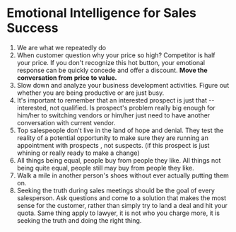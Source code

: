 # Emotional Intelligence for Sales Success

1. We are what we repeatedly do
2. When customer question why your price so high? Competitor is half your price. If you don't recognize this hot button, your emotional response can be quickly concede and offer a discount. **Move the conversation from price to value.**
3. Slow down and analyze your business development activities. Figure out whether you are being productive or are just busy.
4. It's important to remember that an interested prospect is just that --interested, not qualified. Is prospect's problem really big enough for him/her to switching vendors or him/her just need to have another conversation with current vendor. 
5. Top salespeople don't live in the land of hope and denial. They test the reality of a potential opportunity to make sure they are running an appointment with prospects , not suspects. (if this prospect is just whining or really ready to make a change)
6. All things being equal, people buy from people they like. All things not being quite equal, people still may buy from people they like.
7. Walk a mile in another person's shoes without ever actually putting them on. 
8. Seeking the truth during sales meetings should be the goal of every salesperson. Ask questions and come to a solution that makes the most sense for the customer, rather than simply try to land a deal and hit your quota. Same thing apply to lawyer, it is not who you charge more, it is seeking the truth and doing the right thing.
